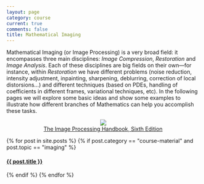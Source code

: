 ```yaml
---
layout: page
category: course
current: true
comments: false
title: Mathematical Imaging
---
```


Mathematical Imaging (or Image Processing) is a very broad field: it encompasses three main disciplines: *Image Compression*, *Restoration* and *Image Analysis*.  Each of these disciplines are big fields on their own—for instance, within *Restoration* we have different problems (noise reduction, intensity adjustment, inpainting, sharpening, deblurring, correction of local distorsions…) and different techniques (based on PDEs, handling of coefficients in different frames, variational techniques, etc).  In the following pages we will explore some basic ideas and show some examples to illustrate how different branches of Mathematics can help you accomplish these tasks.

<p style="text-align:center;">
	<a href="http://www.amazon.com/gp/product/1439840458/ref=as_li_tf_il?ie=UTF8&amp;tag=blancosilva-20&amp;linkCode=as2&amp;camp=217145&amp;creative=399373&amp;creativeASIN=1439840458"><img border="0" src="http://ws.assoc-amazon.com/widgets/q?_encoding=UTF8&amp;Format=_SL160_&amp;ASIN=1439840458&amp;MarketPlace=US&amp;ID=AsinImage&amp;WS=1&amp;tag=blancosilva-20&amp;ServiceVersion=20070822"></a><img src="http://www.assoc-amazon.com/e/ir?t=blancosilva-20&amp;l=as2&amp;o=1&amp;a=1439840458&amp;camp=217145&amp;creative=399373" width="1" height="1" border="0" alt="" style="border:none!important;margin:0!important;" /><br /><a href="http://www.amazon.com/gp/product/1439840458/ref=as_li_tf_tl?ie=UTF8&amp;tag=blancosilva-20&amp;linkCode=as2&amp;camp=217145&amp;creative=399373&amp;creativeASIN=1439840458">The Image Processing Handbook, Sixth Edition</a><img src="http://www.assoc-amazon.com/e/ir?t=blancosilva-20&amp;l=as2&amp;o=1&amp;a=1439840458&amp;camp=217145&amp;creative=399373" width="1" height="1" border="0" alt="" style="border:none!important;margin:0!important;" />
</p>

<div class="col-sm-8">
	<div class="list-group">
		{% for post in site.posts %}
		{% if post.category == "course-material" and post.topic == "imaging" %}
		<a href="{{ post.url | prepend: side.baseurl }}" class="list-group-item">
			<h4 class="list-group-item-heading">{{ post.title }}</h4>
		</a>
		{% endif %}
		{% endfor %}
	</div>
</div>
